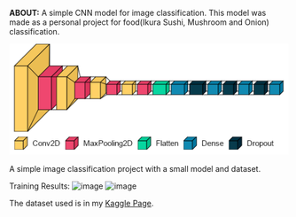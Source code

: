 **ABOUT:**
A simple CNN model for image classification. This model was made as a personal project for food(Ikura Sushi, Mushroom and Onion) classification.

![alt text](Model-Architecture.png "Model Architecture")


A simple image classification project with a small model and dataset.

Training Results:
![image](https://user-images.githubusercontent.com/75195899/147878215-b2f020ba-36c6-4b60-8aa9-3463fc6e157d.png)
![image](https://user-images.githubusercontent.com/75195899/147878225-d94682c6-8e62-40af-8dc1-c2ac8b1debf8.png)

The dataset used is in my [Kaggle Page](https://www.kaggle.com/bruhusernameistaken/5k-food-image-dataset).
